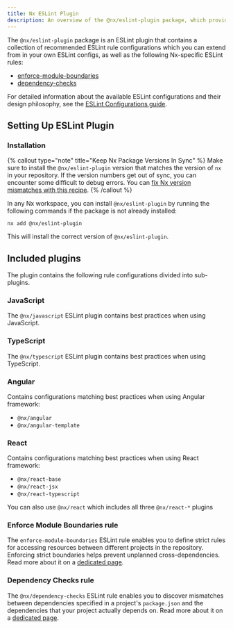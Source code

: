 ```yaml
---
title: Nx ESLint Plugin
description: An overview of the @nx/eslint-plugin package, which provides recommended ESLint configurations and Nx-specific rules for enforcing module boundaries and dependency checks.
---
```


The `@nx/eslint-plugin` package is an ESLint plugin that contains a collection of recommended ESLint rule configurations which you can extend from in your own ESLint configs, as well as the following Nx-specific ESLint rules:

- [enforce-module-boundaries](#enforce-module-boundaries-rule)
- [dependency-checks](#dependency-checks-rule)

For detailed information about the available ESLint configurations and their design philosophy, see the [ESLint Configurations guide](/technologies/eslint/recipes/eslint).

## Setting Up ESLint Plugin

### Installation

{% callout type="note" title="Keep Nx Package Versions In Sync" %}
Make sure to install the `@nx/eslint-plugin` version that matches the version of `nx` in your repository. If the version numbers get out of sync, you can encounter some difficult to debug errors. You can [fix Nx version mismatches with this recipe](/recipes/tips-n-tricks/keep-nx-versions-in-sync).
{% /callout %}

In any Nx workspace, you can install `@nx/eslint-plugin` by running the following commands if the package is not already installed:

```shell {% skipRescope=true %}
nx add @nx/eslint-plugin
```

This will install the correct version of `@nx/eslint-plugin`.

## Included plugins

The plugin contains the following rule configurations divided into sub-plugins.

### JavaScript

The `@nx/javascript` ESLint plugin contains best practices when using JavaScript.

### TypeScript

The `@nx/typescript` ESLint plugin contains best practices when using TypeScript.

### Angular

Contains configurations matching best practices when using Angular framework:

- `@nx/angular`
- `@nx/angular-template`

### React

Contains configurations matching best practices when using React framework:

- `@nx/react-base`
- `@nx/react-jsx`
- `@nx/react-typescript`

You can also use `@nx/react` which includes all three `@nx/react-*` plugins

### Enforce Module Boundaries rule

The `enforce-module-boundaries` ESLint rule enables you to define strict rules for accessing resources between different projects in the repository. Enforcing strict boundaries helps prevent unplanned cross-dependencies. Read more about it on a [dedicated page](/technologies/eslint/eslint-plugin/recipes/enforce-module-boundaries).

### Dependency Checks rule

The `@nx/dependency-checks` ESLint rule enables you to discover mismatches between dependencies specified in a project's `package.json` and the dependencies that your project actually depends on. Read more about it on a [dedicated page](/technologies/eslint/eslint-plugin/recipes/dependency-checks).
